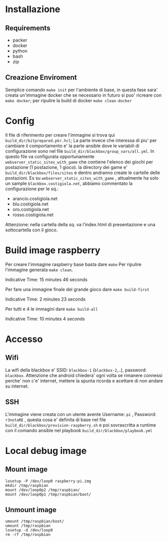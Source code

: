# Installazione

## Requirements

 - packer
 - docker 
 - python
 - bash 
 - zip 

## Creazione Enviroment
Semplice comando `make init` per l'ambiente di base, in questa fase sara' creata un'immagine docker che se necessario in futuro si puo' ricreare con `make docker`; per ripulire la build di docker `make clean-docker`

# Config
Il file di riferimento per creare l'immagine si trova qui `build_dir/bitprepared.pkr.hcl`; La parte invece che interessa di piu' per cambiare il comportamento e' la parte ansible dove le variabili di configurazione sono nel file `build_dir/blackbox/group_vars/all.yml`. In questo file va configurata opportunamente `webserver_static_sites_with_game` che contiene l'elenco dei giochi per postazione (1 postazione, 1 gioco).
la directory dei game e' `build_dir/blackbox/files/sites` e dentro andranno create le cartelle delle postazioni.
Es su `webserver_static_sites_with_game` , attualmente ha solo un sample `blackbox.costigiola.net`, abbiamo commentato la configurazione per le sq.:
 - arancio.costigiola.net
 - blu.costigiola.net
 - oro.costigiola.net
 - rosso.costigiola.net

Attenzione: nella cartella della sq. va l'index.html di presentazione e una sottocartella con il gioco.

# Build image raspberry
Per creare l'immagine raspberry base basta dare `make`
Per ripulire l'immagine generata `make clean`.

Indicative Time: 15 minutes 46 seconds

Per fare una immagine finale del grande gioco dare `make build-first`

Indicative Time: 2 minutes 23 seconds

Per tutti e 4 le immagini  dare `make build-all`

Indicative Time:	10 minutes 4 seconds 

# Accesso
## Wifi
La wifi della blackbox e' SSID: `blackbox-1` (`blackbox-2`,..), password: `blackbox`. Attenzione che android chiedera' ogni volta se rimanere connessi perche' non c'e' internet, mettere la spunta ricorda e acettare di non andare su internet.

## SSH
L'immagine viene creata con un utente avente Username: `pi` , Password: `r3notaRE` , questa cosa 
e' definita di base nel file `build_dir/blackbox/provision-raspberry.sh` e poi sovrascritta a runtime 
con il comando ansible nel playbook `build_dir/blackbox/playbook.yml`

# Local debug image

## Mount image
```
losetup -P /dev/loop0 raspberry-pi.img
mkdir /tmp/raspbian
mount /dev/loop0p2 /tmp/raspbian/
mount /dev/loop0p1 /tmp/raspbian/boot/
```

## Unmount image
```
umount /tmp/raspbian/boot/
umount /tmp/raspbian
losetup -d /dev/loop0
rm -rf /tmp/raspbian
```

